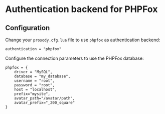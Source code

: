 # Authentication backend for PHPFox

## Configuration

Change your `prosody.cfg.lua` file to use `phpfox` as authentication backend:

```
authentication = "phpfox"

```

Configure the connection parameters to use the PHPFox database:

```
phpfox = {
    driver = "MySQL",
    database = "my_database",
    username = "root",
    password = "root",
    host = "localhost",
    prefix="mysite",
    avatar_path="/avatar/path",
    avatar_prefix="_200_square"
}
```

